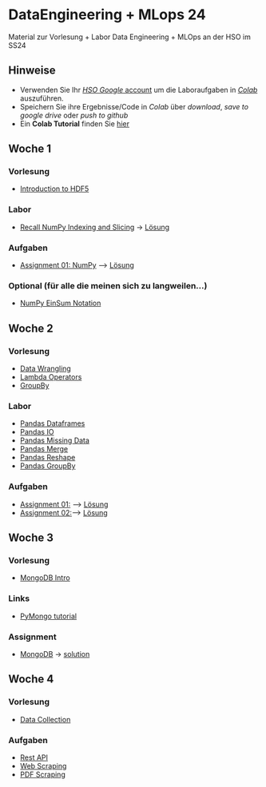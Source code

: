 # DataEngineering + MLops 24
Material zur Vorlesung + Labor Data Engineering + MLOps an der HSO im SS24

## Hinweise
* Verwenden Sie Ihr [*HSO Google* account](https://hilfe.cit.hs-offenburg.de/confluence/citpublic/google-workspace-hilfeseiten) um die Laboraufgaben in [*Colab*](https://colab.research.google.com) auszuführen.
* Speichern Sie ihre Ergebnisse/Code in *Colab* über *download*, *save to google drive* oder *push to github*
* Ein **Colab Tutorial** finden Sie [hier](https://colab.research.google.com/)


## Woche 1
### Vorlesung
* [Introduction to HDF5](https://colab.research.google.com/github/keuperj/DataEngineering24/blob/main/week_1/lab_02_HDF5_intro.ipynb)

### Labor
* [Recall NumPy Indexing and Slicing](https://colab.research.google.com/github/keuperj/DataEngineering24/blob/main/week_1/lab_01_NumPy.ipynb) -> [Lösung](https://colab.research.google.com/github/keuperj/DataEngineering24/blob/main/week_1/lab_01_NumPy_solution.ipynb)

### Aufgaben
* [Assignment 01: NumPy](https://colab.research.google.com/github/keuperj/DataEngineering24/blob/main/week_1/assignment_01_numpy.ipynb) --> [Lösung](https://colab.research.google.com/github/keuperj/DataEngineering24/blob/main/week_1/assignment_01_numpy_solution.ipynb)

### Optional (für alle die meinen sich zu langweilen...)
* [NumPy EinSum Notation](https://ajcr.net/Basic-guide-to-einsum/)

## Woche 2
### Vorlesung
* [Data Wrangling](https://colab.research.google.com/github/keuperj/DataEngineering24/blob/main/week_2/Lecture_01_Data_Wrangling.ipynb)
* [Lambda Operators](https://colab.research.google.com/github/keuperj/DataEngineering24/blob/main/week_2/Lecture_02_Lambda_Operators.ipynb)
* [GroupBy](https://colab.research.google.com/github/keuperj/DataEngineering24/blob/main/week_2/Lecture_03_GroupBy.ipynb)

### Labor
* [Pandas Dataframes ](https://colab.research.google.com/github/keuperj/DataEngineering24/blob/main/week_2/Lab_01_pandas_DataFrame.ipynb)
* [Pandas IO](https://colab.research.google.com/github/keuperj/DataEngineering24/blob/main/week_2/Lab_02_pandas_IO.ipynb)
* [Pandas Missing Data](https://colab.research.google.com/github/keuperj/DataEngineering24/blob/main/week_2/Lab_03_pandas_MissingData.ipynb)
* [Pandas Merge](https://colab.research.google.com/github/keuperj/DataEngineering24/blob/main/week_2/Lab_04_pandas_MergeandJoin.ipynb)
* [Pandas Reshape](https://colab.research.google.com/github/keuperj/DataEngineering24/blob/main/week_2/Lab_05_pandas_reshape.ipynb)
* [Pandas GroupBy](https://colab.research.google.com/github/keuperj/DataEngineering24/blob/main/week_2/Lab_06_pandas_Group_by.ipynb)

### Aufgaben
* [Assignment 01:](https://colab.research.google.com/github/keuperj/DataEngineering24/blob/main/week_2/Assignment_1.ipynb) --> [Lösung](https://colab.research.google.com/github/keuperj/DataEngineering24/blob/main/week_2/solution_1.ipynb) 
* [Assignment 02:](https://colab.research.google.com/github/keuperj/DataEngineering24/blob/main/week_2/Assignment_2.ipynb)--> [Lösung](https://colab.research.google.com/github/keuperj/DataEngineering24/blob/main/week_2/solution_2a.ipynb) 

## Woche 3
### Vorlesung
* [MongoDB Intro](https://colab.research.google.com/github/keuperj/DataEngineering24/blob/main/week_3/NoSQL_Mongo.ipynb)

### Links
* [PyMongo tutorial](https://pymongo.readthedocs.io/en/stable/tutorial.html)

### Assignment
* [MongoDB](https://colab.research.google.com/github/keuperj/DataEngineering24/blob/main/week_3/mongodb.ipynb) -> [solution](https://colab.research.google.com/github/keuperj/DataEngineering24/blob/main/week_3/mongodb_solution.ipynb)

## Woche 4
### Vorlesung
* [Data Collection](https://colab.research.google.com/github/keuperj/DataEngineering24/blob/main/week_4/Data_Collection.ipynb)

### Aufgaben
* [Rest API](https://colab.research.google.com/github/keuperj/DataEngineering24/blob/main/week_4/Assingment_REST_API.ipynb)
* [Web Scraping](https://colab.research.google.com/github/keuperj/DataEngineering24/blob/main/week_4/Assingment_Data_Scraping.ipynb)
* [PDF Scraping](https://colab.research.google.com/github/keuperj/DataEngineering24/blob/main/week_4/Assingment_PDF_Scraping.ipynb)
